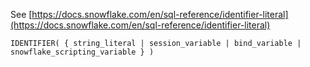 See [https://docs.snowflake.com/en/sql-reference/identifier-literal](https://docs.snowflake.com/en/sql-reference/identifier-literal)
```
IDENTIFIER( { string_literal | session_variable | bind_variable | snowflake_scripting_variable } )
```
